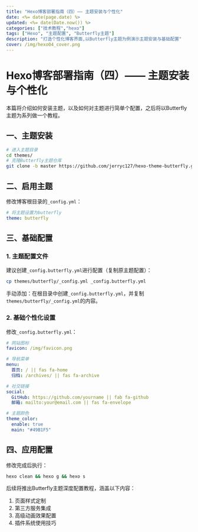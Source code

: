 ```yaml
---
title: "Hexo博客部署指南（四）—— 主题安装与个性化"
date: <%= date(page.date) %>
updated: <%= date(Date.now()) %> 
categories: ["技术教程","hexo"]
tags: ["Hexo", "主题配置", "Butterfly主题"]
description: "打造个性化博客界面,以Butterfly主题为例演示主题安装与基础配置"
cover: /img/hexo04_cover.png
---
```


# Hexo博客部署指南（四）—— 主题安装与个性化
本篇将介绍如何安装主题，以及如何对主题进行简单个配置，之后将以Butterfly主题为系列做一个教程。

## 一、主题安装

```bash blog根目录
# 进入主题目录
cd themes/
# 克隆Butterfly主题仓库
git clone -b master https://github.com/jerryc127/hexo-theme-butterfly.git butterfly
```

## 二、启用主题

修改博客根目录的`_config.yml`：

```yaml _config.yml
# 将主题设置为butterfly
theme: butterfly
```

## 三、基础配置

### 1. 主题配置文件
建议创建`_config.butterfly.yml`进行配置（复制原主题配置）：

```bash blog根目录
cp themes/butterfly/_config.yml _config.butterfly.yml
```
手动添加：在根目录中创建`_config.butterfly.yml`，并复制`themes/butterfly/_config.yml`的内容。

### 2. 基础个性化设置
修改`_config.butterfly.yml`：

```yaml _config.butterfly.yml
# 网站图标
favicon: /img/favicon.png

# 导航菜单
menu:
  首页: / || fas fa-home
  归档: /archives/ || fas fa-archive

# 社交链接
social:
  GitHub: https://github.com/yourname || fab fa-github
  邮箱: mailto:your@email.com || fas fa-envelope

# 主题颜色
theme_color:
  enable: true
  main: "#49B1F5"
```

## 四、应用配置
修改完成后执行：

```bash blog根目录
hexo clean && hexo g && hexo s
```

后续将推出Butterfly主题深度配置教程，涵盖以下内容：
1. 页面样式定制
2. 第三方服务集成
3. 高级动画效果配置
4. 插件系统使用技巧